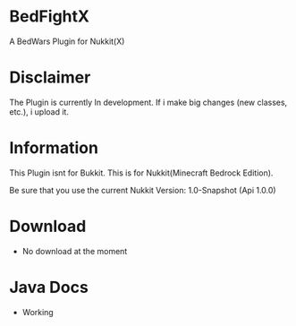 # BedFightX
A BedWars Plugin for Nukkit(X)

# Disclaimer
The Plugin is currently In development.
If i make big changes (new classes, etc.), i upload it.

# Information
This Plugin isnt for Bukkit. This is for Nukkit(Minecraft Bedrock Edition).

Be sure that you use the current Nukkit Version: 1.0-Snapshot (Api 1.0.0)

# Download
- No download at the moment

# Java Docs
- Working
